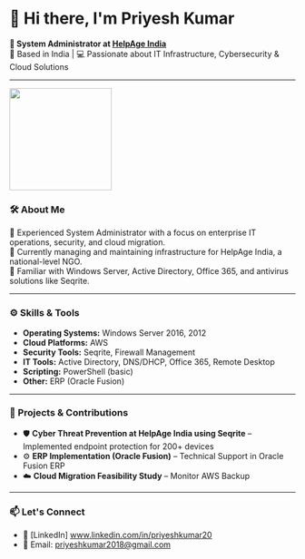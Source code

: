 # 👋 Hi there, I'm Priyesh Kumar

**💼 System Administrator at [HelpAge India](https://www.helpageindia.org)**  
📍 Based in India | 💻 Passionate about IT Infrastructure, Cybersecurity & Cloud Solutions

---

<p align="corner">
  <img src="https://media.licdn.com/dms/image/v2/D5622AQGU-eA5QpZyUw/feedshare-shrink_800/feedshare-shrink_800/0/1696180111562?e=2147483647&v=beta&t=GqvihsvyKeKk8cuIyWpMf6gvUmpLowxI3-iZCPQiKq4" width= "180"
  <img src="https://encrypted-tbn0.gstatic.com/images?q=tbn:ANd9GcQmqDZGBzCQ93H9r-Attmr9oLyfnnyeJN-tXQ&s" width= "100"
  
<p align="corner">

  ### 🛠️ About Me

🔹 Experienced System Administrator with a focus on enterprise IT operations, security, and cloud migration.  
🔹 Currently managing and maintaining infrastructure for HelpAge India, a national-level NGO.  
🔹 Familiar with Windows Server, Active Directory, Office 365, and antivirus solutions like Seqrite.

---

### ⚙️ Skills & Tools

- **Operating Systems:** Windows Server 2016, 2012  
- **Cloud Platforms:** AWS 
- **Security Tools:** Seqrite, Firewall Management  
- **IT Tools:** Active Directory, DNS/DHCP, Office 365, Remote Desktop  
- **Scripting:** PowerShell (basic) 
- **Other:** ERP (Oracle Fusion)

---

### 📘 Projects & Contributions

- 🛡️ **Cyber Threat Prevention at HelpAge India using Seqrite** – Implemented endpoint protection for 200+ devices  
- ⚙️ **ERP Implementation (Oracle Fusion)** – Technical Support in Oracle Fusion ERP
- ☁️ **Cloud Migration Feasibility Study** – Monitor AWS Backup 


---

### 📫 Let's Connect

- 💼 [LinkedIn] www.linkedin.com/in/priyeshkumar20 
- 📧 Email: priyeshkumar2018@gmail.com
